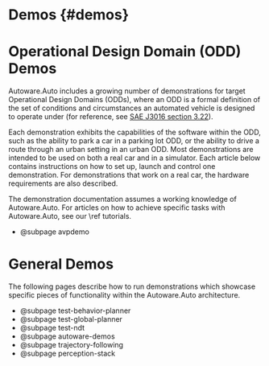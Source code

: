 Demos {#demos}
=========

# Operational Design Domain (ODD) Demos

Autoware.Auto includes a growing number of demonstrations for target Operational Design Domains (ODDs), where an ODD is a formal definition of the set of conditions and circumstances an automated vehicle is designed to operate under (for reference, see [SAE J3016 section 3.22](https://www.sae.org/standards/content/j3016_201806/)).

Each demonstration exhibits the capabilities of the software within the ODD, such as the ability to park a car in a parking lot ODD, or the ability to drive a route through an urban setting in an urban ODD.
Most demonstrations are intended to be used on both a real car and in a simulator.
Each article below contains instructions on how to set up, launch and control one demonstration.
For demonstrations that work on a real car, the hardware requirements are also described.

The demonstration documentation assumes a working knowledge of Autoware.Auto.
For articles on how to achieve specific tasks with Autoware.Auto, see our \ref tutorials.

- @subpage avpdemo

# General Demos

The following pages describe how to run demonstrations which showcase specific pieces of functionality within the Autoware.Auto architecture.

- @subpage test-behavior-planner
- @subpage test-global-planner
- @subpage test-ndt
- @subpage autoware-demos
- @subpage trajectory-following
- @subpage perception-stack
